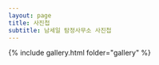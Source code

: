 ```yaml
---
layout: page
title: 사진첩
subtitle: 남세일 탐정사무소 사진첩
---
```


{% include gallery.html folder="gallery" %}
